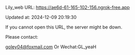 Lily_web URL: https://ae6d-61-165-102-156.ngrok-free.app

Updated at: 2024-12-09 20:19:30

If you cannot open this URL, the server might be down.

Please contact: 

goley04@foxmail.com Or Wechat:GL_yeaH